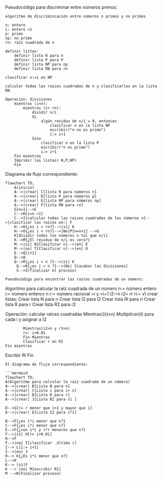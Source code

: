 Pseudocódigo para discriminar entre números primos:
```
algoritmo de discrimincación entre números n primos y no primos

n: entero
i: entero >1
p: primo
np: no primo
rn: raíz cuadrada de n

definir listas:
    definir lista N para n
    definir lista P para P
    definir lista NP para np
    definir lista RN para rn

clasificar n:=1 en NP

calcular todas las raíces cuadradas de n y clasificarlas en la lista RN

Operacion: divisiones
    mientras (i<n):
        mientras (i< rn):
            dividir n/i
            Si 
                algún residuo de n/i = 0, entonces 
                    clasificar n en la lista NP
                    escribir("n no es primo") 
                    i:= i+1
            Sino    
                clasificar n en la lista P
                escribir("n es primo")
                i:= i+1
    Fin mientras
    Imprimir las listas( N,P,NP)
    Fin
```
Diagrama de flujo correspondiente:

```mermaid
flowchart TD;
    A(inicio)
    A-->|crear| C[lista N para números n]
    A-->|crear| D[lista P para números p]
    A-->|crear| E[lista NP para números np]
    A-->|crear| F[lista RN para rn]
    G[n=1]-->E
    C-->H[i=n >1]
    C-->I[calcular todas las raices cuadradas de los números n]-->|clasificar las raíces en:| F
    H-->O{¿es i < rn?}-->|sí| K
    H-->O{¿es i < rn?}-->|No|P[n=n+1] -->O
    K[dividir todos los números n tal que n/i]
    K-->M{¿El residuo de n/i es cero?}
    M-->|sí| N[Clasificar n]-->|en| E
    M-->|no| T[Clasificar n]-->|en| D
    E-->Q[i+1]
    D-->Q
    Q-->R{¿es i < n ?}-->|sí| K
     Q-->R{¿es i < n ?}-->|No| S[acabar las divisiones]
     S-->Z(finalizar el proceso)

Pseudocódigo para encontrar las raíces cuadradas de un número:
```
Algoritmo para calcular la raíz cuadrada de un número
n:= número entero
i:= número entero≤ n
r:= número racional >i y <i+1
i2:=i*i
r2= r*r
ri:= √i
crear listas:
    Crear lista N para n
    Crear lista I2 para I2
    Crear lista RI para ri
    Crear lista R para r
    Crear lista R2 para r2

Operación: calcular raíces cuadradas
    Mientras((i*i)≤n)
        Multiplicar(i*i) para cada i y asignar a I2

            Mientras(i2<n y r2<n)
            r=: i+0.01
            Fin Mientras
            Clasificar r en RI
    Fin mientras
Escribir RI
Fin

```
El diagrama de flujo correspondiente:

```mermaid
flowchart TD;
A(Algoritmo para calcular la raíz cuadrada de un número)
A-->|crear| B[Lista N para n]
A-->|crear| C[Lista i para i< n]
A-->|crear| D[Lista R para r]
A-->|crear| J[Lista RI para √i ]

D-->G[r= r menor que i+1 y mayor que i]
A-->|crear| E[Lista I2 para i*i]

B-->F{¿es i*i menor que n?}
C-->F{¿es i*i menor que n?}
E-->F{¿son i*i y r*r menores que n?}
F-->|sí| H[r= i+0.01]
H-->F
F-->|no| I[clasificar  último r]
I--> L[i:= i+1]
I-->|en| J
H--> K{¿Es i*i menor que n?}
L-->K
K--> |sí|F
K --> |no| M[escribir RI]
M -->N(Finalizar proceso)

